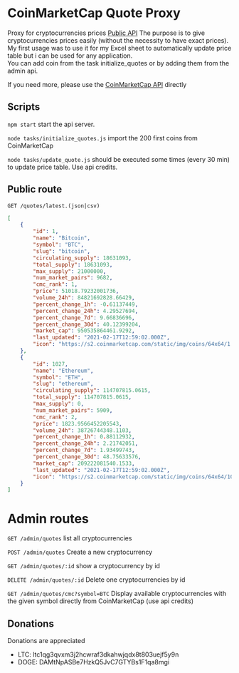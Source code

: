 # CoinMarketCap Quote Proxy

Proxy for cryptocurrencies prices [Public API](https://kelgors-cmc-proxy.herokuapp.com/)
The purpose is to give cryptocurrencies prices easily (without the necessity to have exact prices). My first usage was to use it for my Excel sheet to automatically update price table but i can be used for any application.<br />
You can add coin from the task initialize_quotes or by adding them from the admin api.

If you need more, please use the [CoinMarketCap API](https://coinmarketcap.com/api) directly 

## Scripts

`npm start` start the api server.

`node tasks/initialize_quotes.js` import the 200 first coins from CoinMarketCap

`node tasks/update_quote.js` should be executed some times (every 30 min) to update price table. Use api credits.

## Public route

`GET /quotes/latest.(json|csv)`

```json
[
    {
        "id": 1,
        "name": "Bitcoin",
        "symbol": "BTC",
        "slug": "bitcoin",
        "circulating_supply": 18631093,
        "total_supply": 18631093,
        "max_supply": 21000000,
        "num_market_pairs": 9682,
        "cmc_rank": 1,
        "price": 51018.79232001736,
        "volume_24h": 84821692828.66429,
        "percent_change_1h": -0.61137449,
        "percent_change_24h": 4.29527694,
        "percent_change_7d": 9.66836696,
        "percent_change_30d": 40.12399204,
        "market_cap": 950535864461.9292,
        "last_updated": "2021-02-17T12:59:02.000Z",
        "icon": "https://s2.coinmarketcap.com/static/img/coins/64x64/1.png"
    },
    {
        "id": 1027,
        "name": "Ethereum",
        "symbol": "ETH",
        "slug": "ethereum",
        "circulating_supply": 114707815.0615,
        "total_supply": 114707815.0615,
        "max_supply": 0,
        "num_market_pairs": 5909,
        "cmc_rank": 2,
        "price": 1823.9566452205543,
        "volume_24h": 38726744348.1103,
        "percent_change_1h": 0.88112932,
        "percent_change_24h": 2.21742051,
        "percent_change_7d": 1.93499743,
        "percent_change_30d": 48.75633576,
        "market_cap": 209222081540.1533,
        "last_updated": "2021-02-17T12:59:02.000Z",
        "icon": "https://s2.coinmarketcap.com/static/img/coins/64x64/1027.png"
    }
]
```

# Admin routes

`GET /admin/quotes` list all cryptocurrencies

`POST /admin/quotes` Create a new cryptocurrency

`GET /admin/quotes/:id` show a cryptocurrency by id

`DELETE /admin/quotes/:id` Delete one cryptocurrencies by id

`GET /admin/quotes/cmc?symbol=BTC` Display available cryptocurrencies with the given symbol directly from CoinMarketCap (use api credits)


## Donations

Donations are appreciated

- LTC: ltc1qg3qvxm3j2hcwraf3dkahwjqdx8t803uejf5y9n
- DOGE: DAMtNpASBe7HzkQ5JvC7GTYBs1F1qa8mgi
